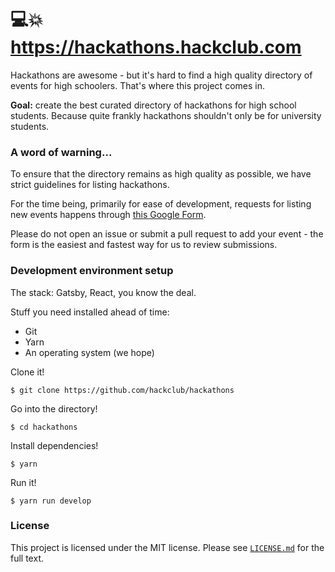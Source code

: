 # 💻💥 https://hackathons.hackclub.com

Hackathons are awesome - but it's hard to find a high quality directory of events for high schoolers. That's where this project comes in.

**Goal:** create the best curated directory of hackathons for high school students. Because quite frankly hackathons shouldn't only be for university students.

### A word of warning...

To ensure that the directory remains as high quality as possible, we have strict guidelines for listing hackathons.

For the time being, primarily for ease of development, requests for listing new events happens through [this Google Form](https://docs.google.com/forms/d/e/1FAIpQLScytGFj0IBP3NSO1ZOKIwNaRLVF8tTpX8zis7_uE00-XLB29Q/viewform).

Please do not open an issue or submit a pull request to add your event - the form is the easiest and fastest way for us to review submissions.

### Development environment setup

The stack: Gatsby, React, you know the deal.

Stuff you need installed ahead of time:

- Git
- Yarn
- An operating system (we hope)

Clone it!

    $ git clone https://github.com/hackclub/hackathons

Go into the directory!

    $ cd hackathons

Install dependencies!

    $ yarn

Run it!

    $ yarn run develop

### License

This project is licensed under the MIT license. Please see [`LICENSE.md`](LICENSE.md) for the full text.
